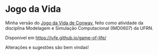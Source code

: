 # Jogo da Vida

Minha versão do [Jogo da Vida de Conway](https://pt.wikipedia.org/wiki/Jogo_da_vida),
feito como atividade da disciplina Modelagem e Simulação Computacional (IMD0607) da UFRN.

Disponível em https://jvfe.github.io/game-of-life/

Alterações e sugestões são bem vindas!